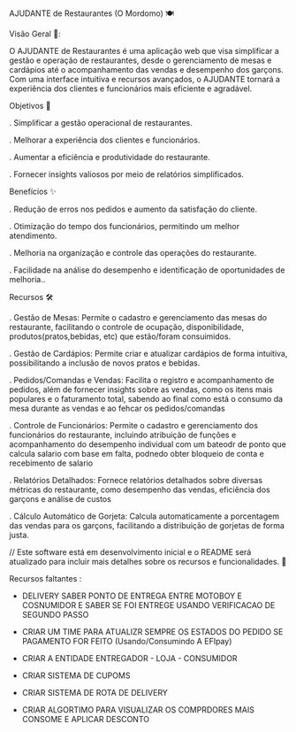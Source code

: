AJUDANTE de Restaurantes (O Mordomo) 🍽️

Visão Geral 🚀:

O AJUDANTE de Restaurantes é uma aplicação web que visa simplificar a gestão e operação de restaurantes, desde o gerenciamento de mesas e cardápios até o acompanhamento das vendas e desempenho dos garçons. Com uma interface intuitiva e recursos avançados, o AJUDANTE tornará a experiência dos clientes e funcionários mais eficiente e agradável.

Objetivos 🎯

. Simplificar a gestão operacional de restaurantes.

. Melhorar a experiência dos clientes e funcionários.

. Aumentar a eficiência e produtividade do restaurante.

. Fornecer insights valiosos por meio de relatórios simplificados.

Benefícios ✨

. Redução de erros nos pedidos e aumento da satisfação do cliente.

. Otimização do tempo dos funcionários, permitindo um melhor atendimento.

. Melhoria na organização e controle das operações do restaurante.

. Facilidade na análise do desempenho e identificação de oportunidades de melhoria..

Recursos 🛠️

. Gestão de Mesas: Permite o cadastro e gerenciamento das mesas do restaurante, facilitando o controle de ocupação, disponibilidade, produtos(pratos,bebidas, etc) que estão/foram consuimidos.

. Gestão de Cardápios: Permite criar e atualizar cardápios de forma intuitiva, possibilitando a inclusão de novos pratos e bebidas.

. Pedidos/Comandas e Vendas: Facilita o registro e acompanhamento de pedidos, além de fornecer insights sobre as vendas, como os itens mais populares e o faturamento total, sabendo ao final como está o consumo da mesa durante as vendas e ao fehcar os pedidos/comandas

. Controle de Funcionários: Permite o cadastro e gerenciamento dos funcionários do restaurante, incluindo atribuição de funções e acompanhamento do desempenho individual com um bateodr de ponto que calcula salario com base em falta, podnedo obter bloqueio de conta e recebimento de salario

. Relatórios Detalhados: Fornece relatórios detalhados sobre diversas métricas do restaurante, como desempenho das vendas, eficiência dos garçons e análise de custos

. Cálculo Automático de Gorjeta: Calcula automaticamente a porcentagem das vendas para os garçons, facilitando a distribuição de gorjetas de forma justa.

// Este software está em desenvolvimento inicial e o README será atualizado para incluir mais detalhes sobre os recursos e funcionalidades. 🚧

Recursos faltantes :

- DELIVERY SABER PONTO DE ENTREGA ENTRE MOTOBOY E COSNUMIDOR E SABER SE FOI ENTREGE USANDO VERIFICACAO DE SEGUNDO PASSO

- CRIAR UM TIME PARA ATUALIZR SEMPRE OS ESTADOS DO PEDIDO SE PAGAMENTO FOR FEITO (Usando/Consumindo A EFIpay)

- CRIAR A ENTIDADE ENTREGADOR - LOJA - CONSUMIDOR 

- CRIAR SISTEMA DE CUPOMS

- CRIAR SISTEMA DE ROTA DE DELIVERY 

- CRIAR ALGORTIMO PARA VISUALIZAR OS COMPRDORES MAIS CONSOME E APLICAR DESCONTO









